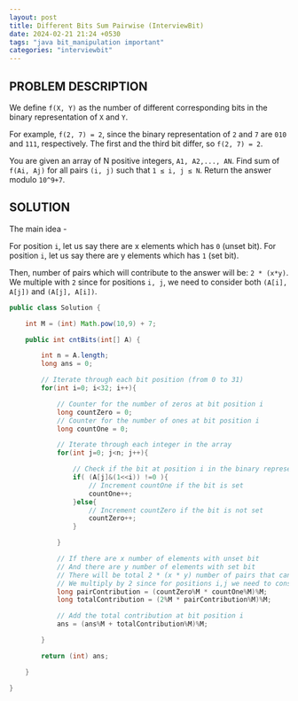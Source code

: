 ```yaml
---
layout: post
title: Different Bits Sum Pairwise (InterviewBit)
date: 2024-02-21 21:24 +0530
tags: "java bit_manipulation important"
categories: "interviewbit"
---
```


## PROBLEM DESCRIPTION

We define `f(X, Y)` as the number of different corresponding bits in the binary representation of `X` and `Y`.

For example, `f(2, 7) = 2`, since the binary representation of `2` and `7` are `010` and `111`, respectively. The first and the third bit differ, so `f(2, 7) = 2`.

You are given an array of N positive integers, `A1, A2,..., AN`. Find sum of `f(Ai, Aj)` for all pairs `(i, j)` such that `1 ≤ i, j ≤ N`. Return the answer modulo `10^9+7`.

## SOLUTION

The main idea -

For position `i`, let us say there are x elements which has `0` (unset bit).
For position `i`, let us say there are y elements which has `1` (set bit).

Then, number of pairs which will contribute to the answer will be:
`2 * (x*y)`. We multiple with `2` since for positions `i, j`, we need to consider both `(A[i], A[j])` and `(A[j], A[i])`.

```java
public class Solution {

    int M = (int) Math.pow(10,9) + 7;

    public int cntBits(int[] A) {

        int n = A.length;
        long ans = 0;

        // Iterate through each bit position (from 0 to 31)
        for(int i=0; i<32; i++){

            // Counter for the number of zeros at bit position i
            long countZero = 0;
            // Counter for the number of ones at bit position i
            long countOne = 0;

            // Iterate through each integer in the array
            for(int j=0; j<n; j++){

                // Check if the bit at position i in the binary representation of A[j] is set
                if( (A[j]&(1<<i)) !=0 ){
                    // Increment countOne if the bit is set
                    countOne++;
                }else{
                    // Increment countZero if the bit is not set
                    countZero++;
                }

            }

            // If there are x number of elements with unset bit
            // And there are y number of elements with set bit
            // There will be total 2 * (x * y) number of pairs that can be created
            // We multiply by 2 since for positions i,j we need to consider both (i,j) and (j,i)
            long pairContribution = (countZero%M * countOne%M)%M;
            long totalContribution = (2%M * pairContribution%M)%M;

            // Add the total contribution at bit position i
            ans = (ans%M + totalContribution%M)%M;

        }

        return (int) ans;

    }

}
```
